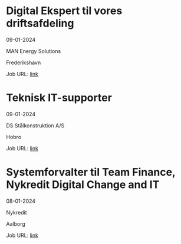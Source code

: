 # Digital Ekspert til vores driftsafdeling
09-01-2024

MAN Energy Solutions

Frederikshavn

Job URL: [link](https://candidate.hr-manager.net/ApplicationInit.aspx?cid=1877&ProjectId=145030&DepartmentId=19149&MediaId=4619)


# Teknisk IT-supporter
09-01-2024

DS Stålkonstruktion A/S

Hobro

Job URL: [link](https://www.jobindex.dk/img/pdf/IT_Supporter_1223.pdf)


# Systemforvalter til Team Finance, Nykredit Digital Change and IT
08-01-2024

Nykredit

Aalborg

Job URL: [link](https://www.jobindex.dk/jobannonce/499667/systemforvalter-til-team-finance-nykredit-digital-change-and-it)


